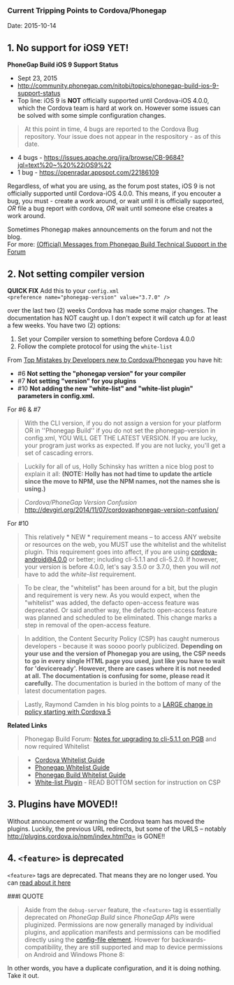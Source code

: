 ### Current Tripping Points to Cordova/Phonegap ###
Date: 2015-10-14

## 1. No support for iOS9 YET! ##

**PhoneGap Build iOS 9 Support Status**

* Sept 23, 2015
* http://community.phonegap.com/nitobi/topics/phonegap-build-ios-9-support-status
* Top line: iOS 9 is **NOT** officially supported until Cordova-iOS 4.0.0, which the Cordova team is hard at work on. However some issues can be solved with some simple configuration changes. 

> At this point in time, 4 bugs are reported to the Cordova Bug repository. Your issue does not appear in the respository - as of this date.

 * 4 bugs - https://issues.apache.org/jira/browse/CB-9684?jql=text%20~%20%22iOS9%22
 * 1 bug - https://openradar.appspot.com/22186109

  Regardless, of what you are using, as the forum post states, iOS 9 is not officially supported until Cordova-iOS 4.0.0. This means, if you encouter a bug, you must - create a work around, or wait until it is officially supported, _OR_ file a bug report with cordova, _OR_ wait until someone else creates a work around.
  
  Sometimes Phonegap makes announcements on the forum and not the blog.<br />
  For more: [(Official) Messages from Phonegap Build Technical Support in the Forum](http://codesnippets.altervista.org/documentation/phonegap/bookmarks/fromSupport.html)

## 2. Not setting compiler version ##

**QUICK FIX** Add this to your `config.xml`<br />
`<preference name="phonegap-version" value="3.7.0" />`

over the last two (2) weeks Cordova has made some major changes. The documentation has NOT caught up. I don't expect it will catch up for at least a few weeks. You have two (2) options:

1) Set your Compiler version to something before Cordova 4.0.0
2) Follow the complete protocol for using the `white-list`

From [Top Mistakes by Developers new to Cordova/Phonegap](https://github.com/jessemonroy650/top-phonegap-mistakes/blob/master/new-to-Phonegap.md) you have hit:

 * \#6 **Not setting the "phonegap version" for your compiler**
 * \#7 **Not setting "version" for you plugins**
 * \#10 **Not adding the new "white-list" and "white-list plugin" parameters in config.xml.**

For #6 & #7

 > With the CLI version, if you do not assign a version for your platform OR in ''Phonegap Build'' if you do not set the phonegap-version in config.xml, YOU WILL GET THE LATEST VERSION. If you are lucky, your program just works as expected. If you are not lucky, you'll get a set of cascading errors.

 > Luckily for all of us, Holly Schinsky has written a nice blog post to explain it all: **(NOTE: Holly has not had time to update the article since the move to NPM, use the NPM names, not the names she is using.)**

 > *Cordova/PhoneGap Version Confusion*<br />
 > http://devgirl.org/2014/11/07/cordovaphonegap-version-confusion/

For #10

 > This relatively * NEW * requirement means &ndash; to access ANY website or resources on the web, you MUST use the whitelist and the whitelist plugin. This requirement goes into affect, if you are using cordova-android@4.0.0 or better; including cli-5.1.1 and cli-5.2.0. If however, your version is before 4.0.0, let's say 3.5.0 or 3.7.0, then you will *not* have to add the *white-list* requirement.

 > To be clear, the "whitelist" has been around for a bit, but the plugin and requirement is very new. As you would expect, when the "whitelist" was added, the defacto open-access feature was deprecated. Or said another way, the defacto open-access feature was planned and scheduled to be eliminated. This change marks a step in removal of the open-access feature.

 > In addition, the Content Security Policy (CSP) has caught numerous developers - because it was soooo poorly publicized. <b>Depending on your use and the version of Phonegap you are using, the CSP needs to go in every single HTML page you used, just like you have to wait for 'deviceready'. However, there are cases where it is not needed at all. The documentation is confusing for some, please read it carefully.</b> The documentation is buried in the bottom of many of the latest documentation pages.

 > Lastly, Raymond Camden in his blog points to a [LARGE change in policy starting with Cordova 5](http://www.raymondcamden.com/2015/05/25/important-information-about-cordova-5)

 <b>Related Links</b>
 > Phonegap Build Forum: [Notes for upgrading to cli-5.1.1 on PGB](http://community.phonegap.com/nitobi/topics/notes-for-upgrading-to-cli-5-1-1-on-pgb) and now required Whitelist

 > * [Cordova Whitelist Guide](https://www.npmjs.com/package/cordova-plugin-whitelist)
 > * [Phonegap Whitelist Guide](http://docs.phonegap.com/en/4.0.0/guide_appdev_whitelist_index.md.html#Whitelist%20Guide)
 > * [Phonegap Build Whitelist Guide](http://docs.build.phonegap.com/en_US/configuring_access_elements.md.html#Access%20Elements)
 > * [White-list Plugin](https://www.npmjs.com/package/cordova-plugin-whitelist) - READ BOTTOM section for instruction on CSP


## 3. Plugins have MOVED!! ##

Without announcement or warning the Cordova team has moved the plugins. Luckily, the previous URL redirects, but some of the URLS &ndash; notably http://plugins.cordova.io/npm/index.html?q= is GONE!!

## 4. `<feature>` is deprecated ##

`<feature>` tags are deprecated. That means they are no longer used.
You can [read about it here](http://docs.build.phonegap.com/en_US/configuring_features.md.html#Features)

###I QUOTE

> Aside from the `debug-server` feature, the `<feature>` tag is essentially deprecated on *PhoneGap Build* since *PhoneGap APIs* were pluginized. Permissions are now generally managed by individual plugins, and application manifests and permissions can be modified directly using the [config-file element](http://docs.build.phonegap.com/en_US/configuring_config_file_element.md.html). However for backwards-compatibility, they are still supported and map to device permissions on Android and Windows Phone 8:

In other words, you have a duplicate configuration, and it is doing nothing. Take it out.


